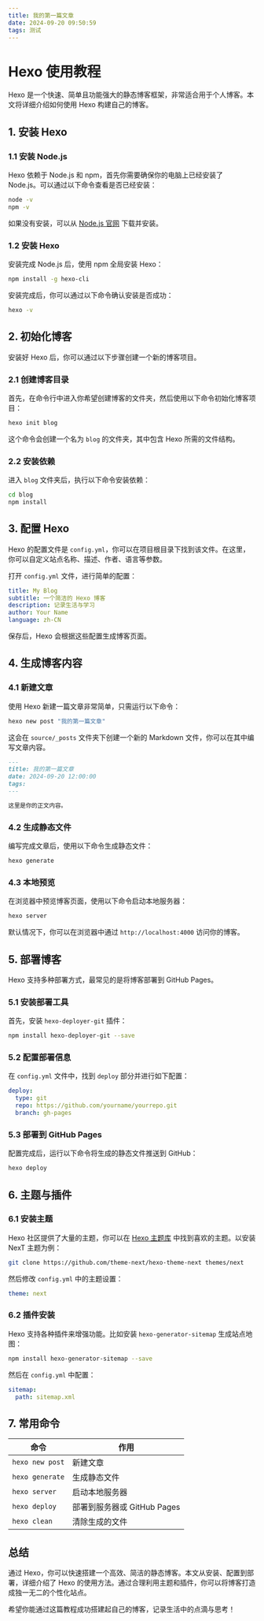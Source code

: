 ```yaml
---
title: 我的第一篇文章
date: 2024-09-20 09:50:59
tags: 测试
---
```




# Hexo 使用教程

Hexo 是一个快速、简单且功能强大的静态博客框架，非常适合用于个人博客。本文将详细介绍如何使用 Hexo 构建自己的博客。

## 1. 安装 Hexo

### 1.1 安装 Node.js

Hexo 依赖于 Node.js 和 npm，首先你需要确保你的电脑上已经安装了 Node.js。可以通过以下命令查看是否已经安装：

```bash
node -v
npm -v
```

如果没有安装，可以从 [Node.js 官网](https://nodejs.org/) 下载并安装。

### 1.2 安装 Hexo

安装完成 Node.js 后，使用 npm 全局安装 Hexo：

```bash
npm install -g hexo-cli
```

安装完成后，你可以通过以下命令确认安装是否成功：

```bash
hexo -v
```

## 2. 初始化博客

安装好 Hexo 后，你可以通过以下步骤创建一个新的博客项目。

### 2.1 创建博客目录

首先，在命令行中进入你希望创建博客的文件夹，然后使用以下命令初始化博客项目：

```bash
hexo init blog
```

这个命令会创建一个名为 `blog` 的文件夹，其中包含 Hexo 所需的文件结构。

### 2.2 安装依赖

进入 `blog` 文件夹后，执行以下命令安装依赖：

```bash
cd blog
npm install
```

## 3. 配置 Hexo

Hexo 的配置文件是 `config.yml`，你可以在项目根目录下找到该文件。在这里，你可以自定义站点名称、描述、作者、语言等参数。

打开 `config.yml` 文件，进行简单的配置：

```yaml
title: My Blog
subtitle: 一个简洁的 Hexo 博客
description: 记录生活与学习
author: Your Name
language: zh-CN
```

保存后，Hexo 会根据这些配置生成博客页面。

## 4. 生成博客内容

### 4.1 新建文章

使用 Hexo 新建一篇文章非常简单，只需运行以下命令：

```bash
hexo new post "我的第一篇文章"
```

这会在 `source/_posts` 文件夹下创建一个新的 Markdown 文件，你可以在其中编写文章内容。

```markdown
---
title: 我的第一篇文章
date: 2024-09-20 12:00:00
tags:
---

这里是你的正文内容。
```

### 4.2 生成静态文件

编写完成文章后，使用以下命令生成静态文件：

```bash
hexo generate
```

### 4.3 本地预览

在浏览器中预览博客页面，使用以下命令启动本地服务器：

```bash
hexo server
```

默认情况下，你可以在浏览器中通过 `http://localhost:4000` 访问你的博客。

## 5. 部署博客

Hexo 支持多种部署方式，最常见的是将博客部署到 GitHub Pages。

### 5.1 安装部署工具

首先，安装 `hexo-deployer-git` 插件：

```bash
npm install hexo-deployer-git --save
```

### 5.2 配置部署信息

在 `config.yml` 文件中，找到 `deploy` 部分并进行如下配置：

```yaml
deploy:
  type: git
  repo: https://github.com/yourname/yourrepo.git
  branch: gh-pages
```

### 5.3 部署到 GitHub Pages

配置完成后，运行以下命令将生成的静态文件推送到 GitHub：

```bash
hexo deploy
```

## 6. 主题与插件

### 6.1 安装主题

Hexo 社区提供了大量的主题，你可以在 [Hexo 主题库](https://hexo.io/themes/) 中找到喜欢的主题。以安装 NexT 主题为例：

```bash
git clone https://github.com/theme-next/hexo-theme-next themes/next
```

然后修改 `config.yml` 中的主题设置：

```yaml
theme: next
```

### 6.2 插件安装

Hexo 支持各种插件来增强功能。比如安装 `hexo-generator-sitemap` 生成站点地图：

```bash
npm install hexo-generator-sitemap --save
```

然后在 `config.yml` 中配置：

```yaml
sitemap:
  path: sitemap.xml
```

## 7. 常用命令

| 命令                | 作用                           |
| ------------------- | ------------------------------ |
| `hexo new post`     | 新建文章                       |
| `hexo generate`     | 生成静态文件                   |
| `hexo server`       | 启动本地服务器                 |
| `hexo deploy`       | 部署到服务器或 GitHub Pages    |
| `hexo clean`        | 清除生成的文件                 |

## 总结

通过 Hexo，你可以快速搭建一个高效、简洁的静态博客。本文从安装、配置到部署，详细介绍了 Hexo 的使用方法。通过合理利用主题和插件，你可以将博客打造成独一无二的个性化站点。

希望你能通过这篇教程成功搭建起自己的博客，记录生活中的点滴与思考！
